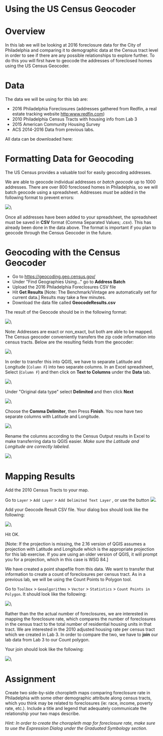 Using the US Census Geocoder
============================




Overview
========
In this lab we will be looking at 2016 foreclosure data for the City of Philadelphia and comparing it to demographic data at the Census tract level in order to see if there are any possible relationships to explore further. To do this you will first have to geocode the addresses of foreclosed homes using the US Census Geocoder.

Data
====

The data we will be using for this lab are:
- 2016 Philadelphia Foreclosures (addresses gathered from Redfin, a real estate tracking website <http:www.redfin.com>)
-  2010 Philadelphia Census Tracts with housing info from Lab 3 
-  2015 American Community Housing Survey 
-  ACS 2014-2016 Data from previous labs.


All data can be downloaded here: 

Formatting Data for Geocoding
=========================
The US Census provides a valuable tool for easily geocoding addresses.


We are able to geocode individual addresses or *batch geocode* up to 1000 addresses. There are over 800 foreclosed homes in Philadelphia, so we will batch geocode using a spreadsheet. Addresses *must* be added in the following format to prevent errors:

![](images/image_1.png)\ 

Once all addresses have been added to your spreadsheet, the spreadsheet must be saved in **CSV** format (Comma Separated Values; .csv). This has already been done in the data above. The format is important if you plan to geocode through the Census Geocoder in the future. 

Geocoding with the Census Geocoder 
===========================
- Go to <https://geocoding.geo.census.gov/>
- Under "Find Geographies Using..." go to **Address Batch**
- Upload the 2016 Philadelphia Foreclosures CSV file
- Hit **Get Results** [Note: The Benchmark/Vintage are automatically set for current data.] Results may take a few minutes. 
- Download the data file called **GeocodeResults.csv**

The result of the Geocode should be in the following format:

![](images/image_2.png)\ 

Note: Addresses are exact or non_exact, but both are able to be mapped. The Census geocoder conveniently transfers the zip code information into census tracts. Below are the resulting fields from the geocoder:

![](images/image_3.png)\ 

In order to transfer this into QGIS, we have to separate Latitude and Longitude (`Column F`) into two separate columns. In an Excel spreadsheet, Select (`Column F`) and then click on **Text to Columns** under the **Data** tab.

![](images/image_4.png)\ 

Under "Original data type" select **Delimited** and then click **Next**

![](images/image_5.png)\ 

Choose the **Comma Delimiter**, then Press **Finish**. You now have two separate columns with Latitude and Longitude. 

![](images/image_6.png)\ 

Rename the columns according to the Census Output results in Excel to make transferring data to QGIS easier. *Make sure the Latitude and Longitude are correctly labeled.*

![](images/image_7.png)\ 

Mapping Results
============== 
Add the 2010 Census Tracts to your map. 

Go to `Layer` > `Add Layer` > `Add Delimited Text Layer` , or use the button ![](images/image_8.png). 

Add your Geocode Result CSV file. Your dialog box should look like the following:  

![](images/image_9.png)\ 

Hit OK. 

[Note: If the projection is missing, the 2.16 version of QGIS assumes a projection with Latitude and Longitude which is the appropriate projection for this lab exercise. If you are using an older version of QGIS, it will prompt you for a projection, which in this case is WSG 84.]


We have created a point shapefile from this data. We want to transfer that information to create a count of foreclosures per census tract. As in a previous lab, we will be using the Count Points to Polygon tool. 

Go to `Toolbox` > `Geoalgorithms` > `Vector` > `Statistics` > `Count Points in Polygon`. 
It should look like the following: 

![](images/image_10.png)\ 

Rather than the the actual number of foreclosures, we are interested in mapping the foreclosure rate, which compares the number of foreclosures in the census tract to the total number of residential housing units in that tract. We are interested in the 2010 adjusted housing rate per census tract which we created in Lab 3. In order to compare the two, we have to **join** our lab data from Lab 3 to our Count polygon. 

Your join should look like the following: 

![](images/image_10.png)\ 

Assignment 
==========

Create two side-by-side choropleth maps comparing foreclosure rate in Philadelphia with some other demographic attribute along census tracts, which you think may be related to foreclosures (ie: race, income, poverty rate, etc.). Include a title and legend that adequately communicate the relationship your two maps describe.


*Hint: In order to create the choropleth map for foreclosure rate, make sure to use the Expression Dialog under the Graduated Symbology section.* 












